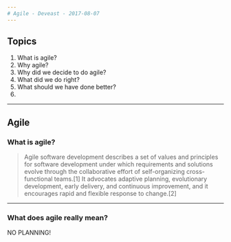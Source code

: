 ```yaml
---
# Agile - Deveast - 2017-08-07
---
```

## Topics

1. What is agile?
2. Why agile?
3. Why did we decide to do agile?
4. What did we do right?
5. What should we have done better?
6. 

---

## Agile

### What is agile?
> Agile software development describes a set of values and principles for software development under which requirements and solutions evolve through the collaborative effort of self-organizing cross-functional teams.[1] It advocates adaptive planning, evolutionary development, early delivery, and continuous improvement, and it encourages rapid and flexible response to change.[2]

---

### What does agile really mean?  
NO PLANNING!
